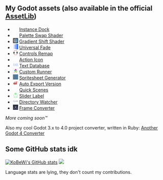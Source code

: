 ## My Godot assets (also available in the official [AssetLib](https://godotengine.org/asset-library/asset?user=KoBeWi))

- <img src="https://github.com/KoBeWi/Godot-Instance-Dock/blob/master/Media/Icon.png" width="16" height="16"> [Instance Dock](https://github.com/KoBeWi/Godot-Instance-Dock)
- <img src="https://github.com/KoBeWi/Godot-Palette-Swap-Shader/blob/master/Media/Icon.png" width="16" height="16"> [Palette Swap Shader](https://github.com/KoBeWi/Godot-Palette-Swap-Shader)
- <img src="https://github.com/KoBeWi/Godot-Gradient-Shift-Shader/blob/main/Media/Icon.png" width="16" height="16"> [Gradient Shift Shader](https://github.com/KoBeWi/Godot-Gradient-Shift-Shader)
- <img src="https://github.com/KoBeWi/Godot-Universal-Fade/blob/master/Media/Icon.png" width="16" height="16"> [Universal Fade](https://github.com/KoBeWi/Godot-Universal-Fade)
- <img src="https://github.com/KoBeWi/Godot-Input-Remap/blob/master/Media/Icon.png" width="16" height="16"> [Controls Remap](https://github.com/KoBeWi/Godot-Input-Remap)
- <img src="https://github.com/KoBeWi/Godot-Action-Icon/blob/master/Media/Icon.png" width="16" height="16"> [Action Icon](https://github.com/KoBeWi/Godot-Action-Icon)
- <img src="https://github.com/KoBeWi/Godot-Text-Database/blob/master/Media/Icon.png" width="16" height="16"> [Text Database](https://github.com/KoBeWi/Godot-Text-Database)
- <img src="https://github.com/KoBeWi/Godot-Custom-Runner/blob/master/Media/Icon.png" width="16" height="16"> [Custom Runner](https://github.com/KoBeWi/Godot-Custom-Runner)
- <img src="https://github.com/KoBeWi/Godot-Spritesheet-Generator/blob/master/Media/Icon.png" width="16" height="16"> [Spritesheet Generator](https://github.com/KoBeWi/Godot-Spritesheet-Generator)
- <img src="https://github.com/KoBeWi/Godot-Auto-Export-Version/blob/master/Media/Icon.png" width="16" height="16"> [Auto Export Version](https://github.com/KoBeWi/Godot-Auto-Export-Version)
- <img src="https://github.com/KoBeWi/Godot-Quick-Scenes/blob/master/Media/Icon.png" width="16" height="16"> [Quick Scenes](https://github.com/KoBeWi/Godot-Quick-Scenes)
- <img src="https://github.com/KoBeWi/Godot-Slider-Label/blob/master/Media/Icon.png" width="16" height="16"> [Slider Label](https://github.com/KoBeWi/Godot-Slider-Label)
- <img src="https://github.com/KoBeWi/Godot-Directory-Watcher/blob/master/Media/Icon.png" width="16" height="16"> [Directory Watcher](https://github.com/KoBeWi/Godot-Directory-Watcher)
- <img src="https://github.com/KoBeWi/Godot-Frame-Converter/blob/master/Media/Icon.png" width="16" height="16"> [Frame Converter](https://github.com/KoBeWi/Godot-Frame-Converter)

*More coming soon™*

Also my cool Godot 3.x to 4.0 project converter, written in Ruby: [Another Godot 4 Converter](https://github.com/KoBeWi/Another-Godot-4-Converter)

## Some GitHub stats idk
[![KoBeWi's GitHub stats](https://github-readme-stats.vercel.app/api?username=KoBeWi&show_icons=true&theme=tokyonight&custom_title=My%20GitHub%20stats)](https://github.com/anuraghazra/github-readme-stats)
<img height="180em" src="https://github-readme-stats.vercel.app/api/top-langs/?username=KoBeWi&theme=tokyonight&layout=compact" />

Language stats are lying, they don't count my contributions.
